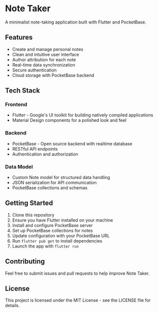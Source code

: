 # Note Taker

A minimalist note-taking application built with Flutter and PocketBase.

## Features

- Create and manage personal notes
- Clean and intuitive user interface
- Author attribution for each note
- Real-time data synchronization
- Secure authentication
- Cloud storage with PocketBase backend

## Tech Stack

### Frontend
- Flutter - Google's UI toolkit for building natively compiled applications
- Material Design components for a polished look and feel

### Backend
- PocketBase - Open source backend with realtime database
- RESTful API endpoints
- Authentication and authorization

### Data Model
- Custom Note model for structured data handling
- JSON serialization for API communication
- PocketBase collections and schemas

## Getting Started

1. Clone this repository
2. Ensure you have Flutter installed on your machine
3. Install and configure PocketBase server
4. Set up PocketBase collections for notes
5. Update configuration with your PocketBase URL
6. Run `flutter pub get` to install dependencies
7. Launch the app with `flutter run`

## Contributing

Feel free to submit issues and pull requests to help improve Note Taker.

## License

This project is licensed under the MIT License - see the LICENSE file for details.

